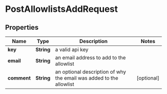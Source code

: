 

# PostAllowlistsAddRequest


## Properties

| Name | Type | Description | Notes |
|------------ | ------------- | ------------- | -------------|
|**key** | **String** | a valid api key |  |
|**email** | **String** | an email address to add to the allowlist |  |
|**comment** | **String** | an optional description of why the email was added to the allowlist |  [optional] |



